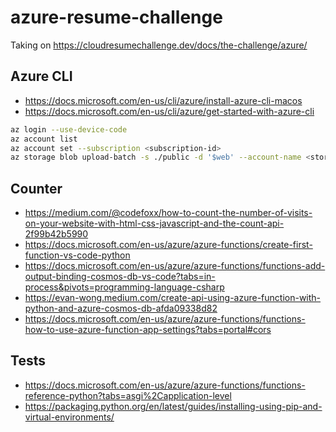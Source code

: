 # azure-resume-challenge

Taking on https://cloudresumechallenge.dev/docs/the-challenge/azure/

## Azure CLI

- <https://docs.microsoft.com/en-us/cli/azure/install-azure-cli-macos>
- <https://docs.microsoft.com/en-us/cli/azure/get-started-with-azure-cli>

```sh
az login --use-device-code
az account list
az account set --subscription <subscription-id>
az storage blob upload-batch -s ./public -d '$web' --account-name <storage account name> --overwrite
```

## Counter

- <https://medium.com/@codefoxx/how-to-count-the-number-of-visits-on-your-website-with-html-css-javascript-and-the-count-api-2f99b42b5990>
- <https://docs.microsoft.com/en-us/azure/azure-functions/create-first-function-vs-code-python>
- <https://docs.microsoft.com/en-us/azure/azure-functions/functions-add-output-binding-cosmos-db-vs-code?tabs=in-process&pivots=programming-language-csharp>
- <https://evan-wong.medium.com/create-api-using-azure-function-with-python-and-azure-cosmos-db-afda09338d82>
- <https://docs.microsoft.com/en-us/azure/azure-functions/functions-how-to-use-azure-function-app-settings?tabs=portal#cors>

## Tests

- <https://docs.microsoft.com/en-us/azure/azure-functions/functions-reference-python?tabs=asgi%2Capplication-level>
- <https://packaging.python.org/en/latest/guides/installing-using-pip-and-virtual-environments/>

